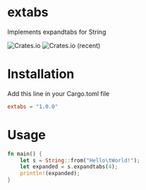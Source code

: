 # extabs
Implements expandtabs for String

![Crates.io](https://img.shields.io/crates/v/extabs?color=gree)
![Crates.io (recent)](https://img.shields.io/crates/dr/extabs?color=gree&label=downloads)

# Installation
Add this line in your Cargo.toml file
```toml
extabs = "1.0.0"
```

# Usage
```rust
fn main() {
    let s = String::from("Hello\tWorld!");
    let expanded = s.expandtabs(4);
    println!(expanded);
}
```

